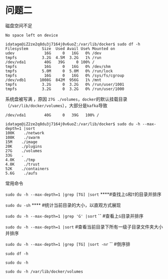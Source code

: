 # 问题二

磁盘空间不足

`No space left on device`

```text
idatage@iZ2ze2q8du3j7164j0v6uoZ:/var/lib/docker$ sudo df -h
Filesystem      Size  Used Avail Use% Mounted on
udev             16G     0   16G   0% /dev
tmpfs           3.2G  4.5M  3.2G   1% /run
/dev/vda1        40G   39G     0 100% /
tmpfs            16G     0   16G   0% /dev/shm
tmpfs           5.0M     0  5.0M   0% /run/lock
tmpfs            16G     0   16G   0% /sys/fs/cgroup
/dev/vdb1      1008G  842M  956G   1% /mnt
tmpfs           3.2G     0  3.2G   0% /run/user/1001
tmpfs           3.2G     0  3.2G   0% /run/user/1000
```

系统盘被写满 ，原因 `27G ./volumes`，`docker`的默认挂载目录（`/var/lib/docker/volumes`），大部分是`kafka`导致

```text
/dev/vda1        40G     0   39G   100% /
```

```text
idatage@iZ2ze2q8du3j7164j0v6uoZ:/var/lib/docker$ sudo du -h --max-depth=1 |sort 
100K    ./network
108K    ./swarm
15M    ./image
20K    ./plugins
27G    ./volumes
33G    .
4.0K    ./tmp
4.0K    ./trust
52K    ./containers
5.6G    ./aufs
```

常用命令

`sudo du -h --max-depth=1 |grep [TG] |sort` ****\#查找上`G`和`T`的目录并排序

`sudo du -sh` **** \#统计当前目录的大小，以直观方式展现

`sudo du -h --max-depth=1 |grep 'G' |sort` **``** \#查看上`G`目录并排序

`sudo du -h --max-depth=1 |sort` \#查看当前目录下所有一级子目录文件夹大小 并排序

`sudo du -h --max-depth=1 |grep [TG] |sort -nr` **``** \#倒序排

`sudo df -h`

`sudo du -h`

`sudo du -h /var/lib/docker/volumes`

